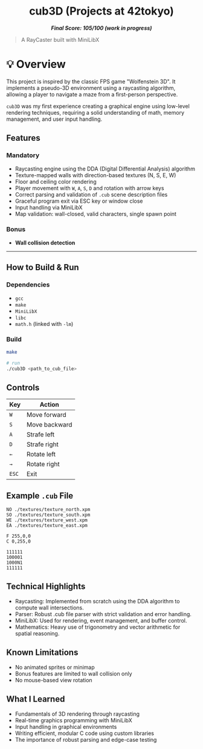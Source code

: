 <h1 align="center">
	cub3D (Projects at 42tokyo)
</h1>

<p align="center">
	<b><i>Final Score: 105/100 (work in progress)</i></b><br>
</p>

> A RayCaster built with MiniLibX

# 💡 Overview
This project is inspired by the classic FPS game "Wolfenstein 3D". It implements a pseudo-3D environment using a raycasting algorithm, allowing a player to navigate a maze from a first-person perspective.

`cub3D` was my first experience creating a graphical engine using low-level rendering techniques, requiring a solid understanding of math, memory management, and user input handling.

## Features

### Mandatory

- Raycasting engine using the DDA (Digital Differential Analysis) algorithm
- Texture-mapped walls with direction-based textures (N, S, E, W)
- Floor and ceiling color rendering
- Player movement with `W`, `A`, `S`, `D` and rotation with arrow keys
- Correct parsing and validation of `.cub` scene description files
- Graceful program exit via ESC key or window close
- Input handling via MiniLibX
- Map validation: wall-closed, valid characters, single spawn point

### Bonus

- **Wall collision detection**

---

## How to Build & Run

### Dependencies

- `gcc`
- `make`
- `MiniLibX`
- `libc`
- `math.h` (linked with `-lm`)

### Build

```bash
make

# run
./cub3D <path_to_cub_file>
```

## Controls

| Key         | Action                      |
|-------------|-----------------------------|
| `W`         | Move forward                |
| `S`         | Move backward               |
| `A`         | Strafe left                 |
| `D`         | Strafe right                |
| `←`         | Rotate left                 |
| `→`         | Rotate right                |
| `ESC`       | Exit                        |

## Example `.cub` File

```plaintext
NO ./textures/texture_north.xpm
SO ./textures/texture_south.xpm
WE ./textures/texture_west.xpm
EA ./textures/texture_east.xpm

F 255,0,0
C 0,255,0

111111
100001
1000N1
111111
```

## Technical Highlights

- Raycasting: Implemented from scratch using the DDA algorithm to compute wall intersections.
- Parser: Robust .cub file parser with strict validation and error handling.
- MiniLibX: Used for rendering, event management, and buffer control.
- Mathematics: Heavy use of trigonometry and vector arithmetic for spatial reasoning.

## Known Limitations

- No animated sprites or minimap
- Bonus features are limited to wall collision only
- No mouse-based view rotation

## What I Learned

- Fundamentals of 3D rendering through raycasting
- Real-time graphics programming with MiniLibX
- Input handling in graphical environments
- Writing efficient, modular C code using custom libraries
- The importance of robust parsing and edge-case testing
